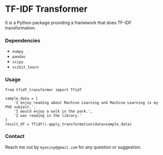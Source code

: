 # TF-IDF Transformer

It is a Python package providing a framework that does TF-IDF transformation. 

### Dependencies
- `numpy`
- `pandas`
- `scipy`
- `scikit_learn`


### Usage
```
from tfidf_transformer import Tfidf

sample_data = [
    'I enjoy reading about Machine Learning and Machine Learning is my PhD subject.',
    'I would enjoy a walk in the park.',
    'I was reading in the library.'
]
result_df = Tfidf().apply_transformation(data=sample_data)
```

### Contact
Reach me out by `myasiny@gmail.com` for any question or suggestion.
